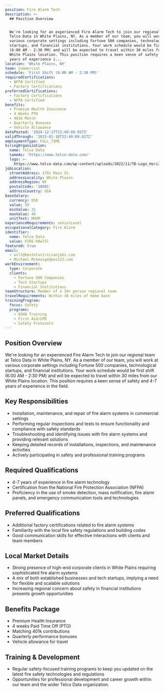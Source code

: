 ```yaml
---
position: Fire Alarm Tech
description: >-
  ## Position Overview


  We're looking for an experienced Fire Alarm Tech to join our regional team at
  Telco Data in White Plains, NY. As a member of our team, you will work at
  various corporate settings including Fortune 500 companies, technological
  startups, and financial institutions. Your work schedule would be first shift
  (6:00 AM - 2:30 PM) and will be expected to travel within 30 miles from our
  White Plains location. This position requires a keen sense of safety and 4-7
  years of experience i...
location: 'White Plains, NY'
team: Commercial
schedule: 'First Shift (6:00 AM - 2:30 PM)'
requiredCertifications:
  - NFPA Certified
  - Factory Certifications
preferredCertifications:
  - Factory Certifications
  - NFPA Certified
benefits:
  - Premium Health Insurance
  - 4 Weeks PTO
  - 401k Match
  - Quarterly Bonuses
  - Vehicle Allowance
datePosted: '2024-12-17T23:40:09.927Z'
validThrough: '2025-01-18T23:40:09.927Z'
employmentType: FULL_TIME
hiringOrganization:
  name: Telco Data
  sameAs: 'https://www.telco-data.com/'
  logo: >-
    https://www.telco-data.com/wp-content/uploads/2022/11/TD-Logo_Horizontal_Color.webp
jobLocation:
  streetAddress: 1791 Main St.
  addressLocality: White Plains
  addressRegion: NY
  postalCode: '10601'
  addressCountry: USA
baseSalary:
  currency: USD
  value: 35
  minValue: 31
  maxValue: 40
  unitText: HOUR
experienceRequirements: seniorLevel
occupationalCategory: Fire Alarm
identifier:
  name: Telco Data
  value: FIRE-h8wl5l
featured: true
email:
  - will@bestelectricianjobs.com
  - Michael.Mckeaige@pes123.com
workEnvironment:
  type: Corporate
  clients:
    - Fortune 500 Companies
    - Tech Startups
    - Financial Institutions
teamStructure: Member of a 10+ person regional team
travelRequirements: Within 30 miles of home base
trainingProgram:
  focus: Safety
  programs:
    - OSHA Training
    - First Aid/CPR
    - Safety Protocols
---
```




## Position Overview

We're looking for an experienced Fire Alarm Tech to join our regional team at Telco Data in White Plains, NY. As a member of our team, you will work at various corporate settings including Fortune 500 companies, technological startups, and financial institutions. Your work schedule would be first shift (6:00 AM - 2:30 PM) and will be expected to travel within 30 miles from our White Plains location. This position requires a keen sense of safety and 4-7 years of experience in the field.

## Key Responsibilities
- Installation, maintenance, and repair of fire alarm systems in commercial settings
- Performing regular inspections and tests to ensure functionality and compliance with safety standards
- Troubleshooting and identifying issues with fire alarm systems and providing relevant solutions
- Keeping detailed records of installations, inspections, and maintenance activities
- Actively participating in safety and professional training programs

## Required Qualifications
- 4-7 years of experience in fire alarm technology
- Certification from the National Fire Protection Association (NFPA)
- Proficiency in the use of smoke detection, mass notification, fire alarm panels, and emergency communication tools and technologies

## Preferred Qualifications
- Additional factory certifications related to fire alarm systems
- Familiarity with the local fire safety regulations and building codes 
- Good communication skills for effective interactions with clients and team members

## Local Market Details
- Strong presence of high-end corporate clients in White Plains requiring sophisticated fire alarm systems
- A mix of both established businesses and tech startups, implying a need for flexible and scalable solutions
- Increasing regional concern about safety in financial institutions presents growth opportunities 

## Benefits Package
- Premium Health Insurance
- 4 weeks Paid Time Off (PTO)
- Matching 401k contributions
- Quarterly performance bonuses
- Vehicle allowance for travel

## Training & Development
- Regular safety-focused training programs to keep you updated on the latest fire safety technologies and regulations
- Opportunities for professional development and career growth within our team and the wider Telco Data organization.